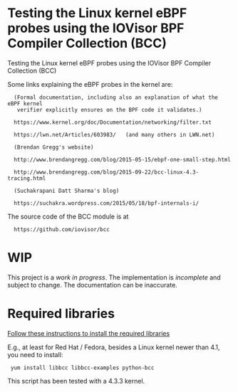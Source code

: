 # Testing the Linux kernel eBPF probes using the IOVisor BPF Compiler Collection (BCC)

Testing the Linux kernel eBPF probes using the IOVisor BPF Compiler Collection (BCC)

Some links explaining the eBPF probes in the kernel are:

      (Formal documentation, including also an explanation of what the eBPF kernel
       verifier explicitly ensures on the BPF code it validates.)

      https://www.kernel.org/doc/Documentation/networking/filter.txt

      https://lwn.net/Articles/603983/   (and many others in LWN.net)

      (Brendan Gregg's website)

      http://www.brendangregg.com/blog/2015-05-15/ebpf-one-small-step.html

      http://www.brendangregg.com/blog/2015-09-22/bcc-linux-4.3-tracing.html

      (Suchakrapani Datt Sharma's blog)

      https://suchakra.wordpress.com/2015/05/18/bpf-internals-i/

The source code of the BCC module is at

      https://github.com/iovisor/bcc


# WIP

This project is a *work in progress*. The implementation is *incomplete* and
subject to change. The documentation can be inaccurate.

# Required libraries

[Follow these instructions to install the required libraries](https://github.com/iovisor/bcc/blob/master/INSTALL.md)

E.g., at least for Red Hat / Fedora, besides a Linux kernel newer than 4.1, you need to install:

     yum install libbcc libbcc-examples python-bcc

This script has been tested with a 4.3.3 kernel.

